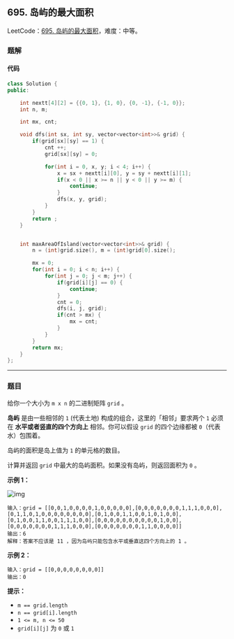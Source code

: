 ## 695. 岛屿的最大面积

LeetCode：[695. 岛屿的最大面积](https://leetcode.cn/problems/max-area-of-island/)，难度：中等。

### 题解

#### 代码

```c++
class Solution {
public:

    int nextt[4][2] = {{0, 1}, {1, 0}, {0, -1}, {-1, 0}};
    int n, m;

    int mx, cnt;

    void dfs(int sx, int sy, vector<vector<int>>& grid) {
        if(grid[sx][sy] == 1) {
            cnt ++;
            grid[sx][sy] = 0;

            for(int i = 0, x, y; i < 4; i++) {
                x = sx + nextt[i][0], y = sy + nextt[i][1];
                if(x < 0 || x >= n || y < 0 || y >= m) {
                    continue;
                }
                dfs(x, y, grid);
            }
        }
        return ;
    }


    int maxAreaOfIsland(vector<vector<int>>& grid) {
        n = (int)grid.size(), m = (int)grid[0].size();

        mx = 0;
        for(int i = 0; i < n; i++) {
            for(int j = 0; j < m; j++) {
                if(grid[i][j] == 0) {
                    continue;
                }
                cnt = 0;
                dfs(i, j, grid);
                if(cnt > mx) {
                    mx = cnt;
                }
            }
        }
        return mx;
    }
};
```



---



### 题目

给你一个大小为 `m x n` 的二进制矩阵 `grid` 。

**岛屿** 是由一些相邻的 `1` (代表土地) 构成的组合，这里的「相邻」要求两个 `1` 必须在 **水平或者竖直的四个方向上** 相邻。你可以假设 `grid` 的四个边缘都被 `0`（代表水）包围着。

岛屿的面积是岛上值为 `1` 的单元格的数目。

计算并返回 `grid` 中最大的岛屿面积。如果没有岛屿，则返回面积为 `0` 。

 

**示例 1：**

![img](https://gitee.com/xwl66/leetcode/raw/master/image/695-maxarea1-grid.jpg)

```
输入：grid = [[0,0,1,0,0,0,0,1,0,0,0,0,0],[0,0,0,0,0,0,0,1,1,1,0,0,0],[0,1,1,0,1,0,0,0,0,0,0,0,0],[0,1,0,0,1,1,0,0,1,0,1,0,0],[0,1,0,0,1,1,0,0,1,1,1,0,0],[0,0,0,0,0,0,0,0,0,0,1,0,0],[0,0,0,0,0,0,0,1,1,1,0,0,0],[0,0,0,0,0,0,0,1,1,0,0,0,0]]
输出：6
解释：答案不应该是 11 ，因为岛屿只能包含水平或垂直这四个方向上的 1 。
```

**示例 2：**

```
输入：grid = [[0,0,0,0,0,0,0,0]]
输出：0
```

 

**提示：**

- `m == grid.length`
- `n == grid[i].length`
- `1 <= m, n <= 50`
- `grid[i][j]` 为 `0` 或 `1`


